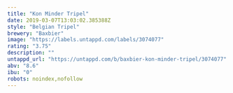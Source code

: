 ```yaml
---
title: "Kon Minder Tripel"
date: 2019-03-07T13:03:02.385388Z
style: "Belgian Tripel"
brewery: "Baxbier"
image: "https://labels.untappd.com/labels/3074077"
rating: "3.75"
description: ""
untappd_url: "https://untappd.com/b/baxbier-kon-minder-tripel/3074077"
abv: "8.6"
ibu: "0"
robots: noindex,nofollow
---
```

